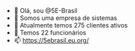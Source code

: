 - 👋 Olá, sou @5E-Brasil
- 👀 Somos uma empresa de sistemas
- 🌱 Atualmente temos 275 clientes ativos
- 💞️ Temos 22 funcionários
- 📫 https://5ebrasil.eu.org/
